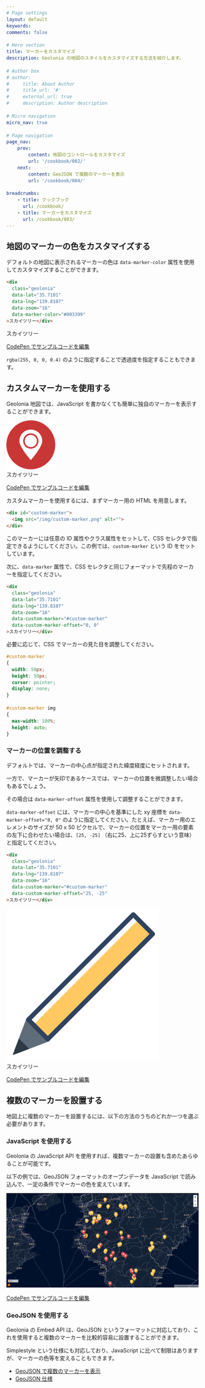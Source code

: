 ```yaml
---
# Page settings
layout: default
keywords:
comments: false

# Hero section
title: マーカーをカスタマイズ
description: Geolonia の地図のスタイルをカスタマイズする方法を紹介します。

# Author box
# author:
#     title: About Author
#     title_url: '#'
#     external_url: true
#     description: Author description

# Micro navigation
micro_nav: true

# Page navigation
page_nav:
    prev:
        content: 地図のコントロールをカスタマイズ
        url: '/cookbook/002/'
    next:
        content: GeoJSON で複数のマーカーを表示
        url: '/cookbook/004/'

breadcrumbs:
    - title: クックブック
      url: /cookbook/
    - title: マーカーをカスタマイズ
      url: /cookbook/003/
---
```


## 地図のマーカーの色をカスタマイズする

デフォルトの地図に表示されるマーカーの色は `data-marker-color` 属性を使用してカスタマイズすることができます。

```html
<div
  class="geolonia"
  data-lat="35.7101"
  data-lng="139.8107"
  data-zoom="16"
  data-marker-color="#003399"
>スカイツリー</div>
```

<div
  class="geolonia"
  data-lat="35.7101"
  data-lng="139.8107"
  data-zoom="16"
  data-marker-color="#003399"
>スカイツリー</div>

<a class="codepen" href="https://codepen.io/geolonia/pen/VwLQoZP" target="codepen"><i class="icon icon--codepen"></i> CodePen でサンプルコードを編集</a>

`rgba(255, 0, 0, 0.4)` のように指定することで透過度を指定することもできます。

## カスタムマーカーを使用する

Geolonia 地図では、JavaScript を書かなくても簡単に独自のマーカーを表示することができます。

<div id="custom-marker-1" class="custom-marker"><img src="/img/custom-marker.png" alt=""></div>

<div
  class="geolonia"
  data-lat="35.7101"
  data-lng="139.8107"
  data-zoom="16"
  data-custom-marker="#custom-marker-1"
  data-custom-marker-offset="0, 0"
>スカイツリー</div>

<a class="codepen" href="https://codepen.io/geolonia/pen/YzXemqQ" target="codepen"><i class="icon icon--codepen"></i> CodePen でサンプルコードを編集</a>

カスタムマーカーを使用するには、まずマーカー用の HTML を用意します。

```html
<div id="custom-marker">
  <img src="/img/custom-marker.png" alt="">
</div>
```

このマーカーには任意の ID 属性やクラス属性をセットして、CSS セレクタで指定できるようにしてください。この例では、`custom-marker` という ID をセットしています。

次に、`data-marker` 属性で、CSS セレクタと同じフォーマットで先程のマーカーを指定してください。

```html
<div
  class="geolonia"
  data-lat="35.7101"
  data-lng="139.8107"
  data-zoom="16"
  data-custom-marker="#custom-marker"
  data-custom-marker-offset="0, 0"
>スカイツリー</div>
```

必要に応じて、CSS でマーカーの見た目を調整してください。

```css
#custom-marker
{
  width: 50px;
  height: 50px;
  cursor: pointer;
  display: none;
}

#custom-marker img
{
  max-width: 100%;
  height: auto;
}
```

### マーカーの位置を調整する

デフォルトでは、マーカーの中心点が指定された緯度経度にセットされます。

一方で、マーカーが矢印であるケースでは、マーカーの位置を微調整したい場合もあるでしょう。

その場合は `data-marker-offset` 属性を使用して調整することができます。

`data-marker-offset` には、マーカーの中心を基準にした xy 座標を `data-marker-offset="0, 0"` のように指定してください。たとえば、マーカー用のエレメントのサイズが 50 x 50 ピクセルで、マーカーの位置をマーカー用の要素の左下に合わせたい場合は、`[25, -25]` （右に25、上に25ずらすという意味）と指定してください。

```html
<div
  class="geolonia"
  data-lat="35.7101"
  data-lng="139.8107"
  data-zoom="16"
  data-custom-marker="#custom-marker"
  data-custom-marker-offset="25, -25"
>スカイツリー</div>
```

<div id="custom-marker-2" class="custom-marker"><img src="/img/marker-pen.svg" alt=""></div>

<div
  class="geolonia"
  data-lat="35.7101"
  data-lng="139.8107"
  data-zoom="16"
  data-custom-marker="#custom-marker-2"
  data-custom-marker-offset="25, -25"
>スカイツリー</div>

<a class="codepen" href="https://codepen.io/geolonia/pen/LYVQwxW" target="codepen"><i class="icon icon--codepen"></i> CodePen でサンプルコードを編集</a>

## 複数のマーカーを設置する

地図上に複数のマーカーを設置するには、以下の方法のうちのどれか一つを選ぶ必要があります。

### JavaScript を使用する

Geolonia の JavaScript API を使用すれば、複数マーカーの設置も含めたあらゆることが可能です。

以下の例では、GeoJSON フォーマットのオープンデータを JavaScript で読み込んで、一定の条件でマーカーの色を変えています。

![](/img/screenshot-007-1.png)

<a class="codepen" href="https://codepen.io/geolonia/pen/zYGRgdq" target="codepen"><i class="icon icon--codepen"></i> CodePen でサンプルコードを編集</a>

### GeoJSON を使用する

Geolonia の Embed API は、GeoJSON というフォーマットに対応しており、これを使用すると複数のマーカーを比較的容易に設置することができます。

Simplestyle という仕様にも対応しており、JavaScript に比べて制限はありますが、マーカーの色等を変えることもできます。

* [GeoJSON で複数のマーカーを表示](/cookbook/004/)
* [GeoJSON 仕様](/geojson/)
